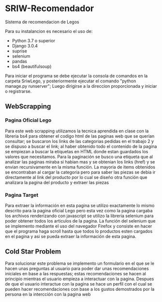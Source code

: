 # SRIW-Recomendador
Sistema de recomendacion de Legos


Para su instalancion es necesario el uso de:
- Python 3.7 o superior
- Django 3.0.4
- suprise
- selenium
- pandas
- bs4 (beautifulsoup)

Para iniciar el programa se debe ejecutar la consola de comandos en la carpeta SriwLego, y posteriormente ejecutar el comando "python manage.py runserver";
Luego dirigirse a la direccion proporcionada y iniciar o registrarse.

## WebScrapping
### Pagina Oficial Lego
Para este web scrapping utilizamos la tecnica aprendida en clase con la libreria bs4 para obtener el codigo html de las paginas web que se querian consultar; se buscaron los links de las categorias pedidas en el trabajo 2  y se dispuso a buscar el link; al haber obtenido todo el contenido de la pagina  se empiezan a buscar la etiquetas en HTML donde estan guardados los valores que necesitamos. 
Para la paginación se busco una etiqueta que al analizar las paginas miraba si habian mas y se obtenian los links (href) y se envian recursivamente en la misma función. La mayoria de items obtenidos se encontraban al cargar la categoria pero para saber las piezas se debia ir directamente al link del producto  por lo cual se diseño otra función  que analizara la pagina del producto y extraer las piezas

### Pagina Target
Para extraer la información en esta pagina se utilizo exactamente lo mismo descrito para la pagina oficial Lego pero esta vez  como la pagina cargaba los archivos renderizando con javascript se utilizo la libreria selenium para poder obtener todos los articulos de la pagina. La función del selenium que se implemento mediante el uso del navegador Firefox y consiste en hacer que el programa haga scroll hasta que todos lo productos esten cargados en el pagina y asi se pueda extraer la información de esta pagina.

## Cold Star Problem
Para solucionar este problema se implemento un formulario  en el que se le hacen unas preguntas al usuario  para poder dar unas recomendaciones iniciales en base a las respuestas; estas recomendaciones se hacen al principio mientras el usuario empieza a interactuar con la pagina. Despues de que el usuario interactue con la pagina se hace un perfil con el cual se pueden hacer recomendaciones con base a los  gustos demostrados por la persona en la intercción con la pagina web
